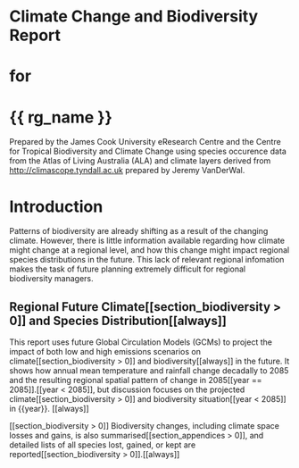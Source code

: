 
<span>Climate Change</span> and <span>Biodiversity Report</span>
================================================================
for
===
{{ rg_name }}
==================

Prepared by the James Cook University eResearch Centre and the Centre for Tropical Biodiversity and Climate Change using species occurence data from the Atlas of Living Australia (ALA) and climate layers derived from http://climascope.tyndall.ac.uk prepared by Jeremy VanDerWal.

# Introduction

Patterns of biodiversity are already shifting as a result of the changing climate.  However, there is little information available regarding how climate might change at a regional level, and how this change might impact regional species distributions in the future.  This lack of relevant regional infomation makes the task of future planning extremely difficult for regional biodiversity managers.

## Regional Future Climate[[section_biodiversity > 0]] and Species Distribution[[always]]

This report uses future Global Circulation Models (GCMs) to project the impact of both low and high emissions scenarios on climate[[section_biodiversity > 0]] and biodiversity[[always]] in the future.  It shows how annual mean temperature and rainfall change decadally to 2085 and the resulting regional spatial pattern of change in 2085[[year == 2085]].[[year < 2085]], but discussion focuses on the projected climate[[section_biodiversity > 0]] and biodiversity situation[[year < 2085]] in {{year}}.
[[always]]

[[section_biodiversity > 0]]
Biodiversity changes, including climate space losses and gains, is also summarised[[section_appendices > 0]], and detailed lists of all species lost, gained, or kept are reported[[section_biodiversity > 0]].[[always]]
